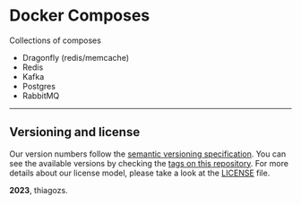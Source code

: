 # Docker Composes

Collections of composes

- Dragonfly (redis/memcache)
- Redis
- Kafka
- Postgres
- RabbitMQ

-----

## Versioning and license

Our version numbers follow the [semantic versioning specification](http://semver.org/). You can see the available versions by checking the [tags on this repository](https://github.com/thiagozs/docker-composes/tags). For more details about our license model, please take a look at the [LICENSE](LICENSE) file.

**2023**, thiagozs.
